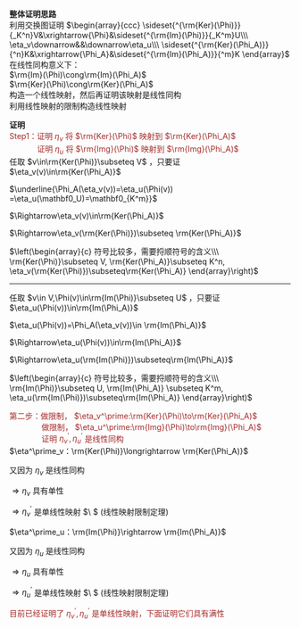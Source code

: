 **整体证明思路**  
利用交换图证明 $\begin{array}{ccc}  
\sideset{^{\rm{Ker}(\Phi)}}{_K^n}V&\xrightarrow{\Phi}&\sideset{^{\rm{Im}(\Phi)}}{_K^m}U\\\   
\eta_v\downarrow&&\downarrow\eta_u\\\   
\sideset{^{\rm{Ker}(\Phi_A)}}{^n}K&\xrightarrow{\Phi_A}&\sideset{^{\rm{Im}(\Phi_A)}}{^m}K  
\end{array}$   
在线性同构意义下：  
 $\rm{Im}(\Phi)\cong\rm{Im}(\Phi_A)$   
 $\rm{Ker}(\Phi)\cong\rm{Ker}(\Phi_A)$   
构造一个线性映射，然后再证明该映射是线性同构  
利用线性映射的限制构造线性映射  
  
**证明**  
<font color=brown>Step1：证明 $\eta_v$ 将 $\rm{Ker}(\Phi)$ 映射到 $\rm{Ker}(\Phi_A)$ </font>  
<font color=brown> $\enspace\enspace\enspace\enspace\enspace\enspace$ 证明 $\eta_u$ 将 $\rm{Img}(\Phi)$ 映射到 $\rm{Img}(\Phi_A)$ </font>  
任取  $v\in\rm{Ker(\Phi)}\subseteq V$ ，只要证 $\eta_v(v)\in\rm{Ker(\Phi_A)}$   
  
 $\underline{\Phi_A(\eta_v(v))=\eta_u(\Phi(v))  
=\eta_u(\mathbf0_U)=\mathbf0_{K^m}}$   
  
 $\Rightarrow\eta_v(v)\in\rm{Ker(\Phi_A)}$   
  
 $\Rightarrow\eta_v(\rm{Ker(\Phi)})\subseteq  
\rm{Ker(\Phi_A)}$   
  
 $\left(\begin{array}{c}  
符号比较多，需要捋顺符号的含义\\\   
\rm{Ker(\Phi)}\subseteq V, \rm{Ker(\Phi_A)}\subseteq K^n, \eta_v(\rm{Ker(\Phi)})\subseteq\rm{Ker(\Phi_A)}  
\end{array}\right)$   
  
---  
  
任取  $v\in V,\Phi(v)\in\rm{Im(\Phi)}\subseteq U$ ，只要证 $\eta_u(\Phi(v))\in\rm{Im(\Phi_A)}$   
  
 $\eta_u(\Phi(v))=\Phi_A(\eta_v(v))\in  
\rm{Im(\Phi_A)}$   
  
 $\Rightarrow\eta_u(\Phi(v))\in\rm{Im(\Phi_A)}$   
  
 $\Rightarrow\eta_u(\rm{Im(\Phi)})\subseteq\rm{Im(\Phi_A)}$   
  
 $\left(\begin{array}{c}  
符号比较多，需要捋顺符号的含义\\\   
\rm{Im(\Phi)}\subseteq U, \rm{Im(\Phi_A)}  
\subseteq K^m, \eta_u(\rm{Im(\Phi)})\subseteq\rm{Im(\Phi_A)}  
\end{array}\right)$   
  
<font color=brown>第二步：做限制， $\eta_v^\prime:\rm{Ker}(\Phi)\to\rm{Ker}(\Phi_A)$ </font>  
<font color=brown> $\enspace\enspace\enspace\enspace\enspace\enspace\enspace$ 做限制， $\eta_u^\prime:\rm{Img}(\Phi)\to\rm{Img}(\Phi_A)$ </font>  
<font color=brown> $\enspace\enspace\enspace\enspace\enspace\enspace\enspace$ 证明 $\eta_v^\prime,\eta_u^\prime$ 是线性同构</font>  
 $\eta^\prime_v：\rm{Ker(\Phi)}\longrightarrow  
\rm{Ker(\Phi_A)}$   
  
又因为 $\eta_v$ 是线性同构  
  
 $\Rightarrow\eta_v$ 具有单性  
  
 $\Rightarrow\eta^\prime_v$ 是单线性映射 $\ $ (线性映射限制定理)  
  
 $\eta^\prime_u：\rm{Im(\Phi)}\rightarrow  
\rm{Im(\Phi_A)}$   
  
又因为 $\eta_u$ 是线性同构  
  
 $\Rightarrow\eta_u$ 具有单性  
  
 $\Rightarrow\eta^\prime_u$ 是单线性映射 $\ $ (线性映射限制定理)  
  
<font color=brown>目前已经证明了 $\eta^\prime_v, \eta^\prime_u$ 是单线性映射，下面证明它们具有满性</font>  
